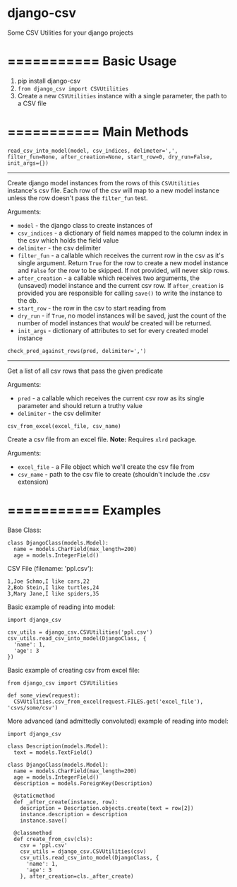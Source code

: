 django-csv
==========

Some CSV Utilities for your django projects


===========
Basic Usage
===========

1. pip install django-csv
2. ``from django_csv import CSVUtilities``
3. Create a new ``CSVUtilities`` instance with a single parameter, the path to a CSV file


===========
Main Methods
===========
```
read_csv_into_model(model, csv_indices, delimeter=',', filter_fun=None, after_creation=None, start_row=0, dry_run=False, init_args={})
```
---
Create django model instances from the rows of this ``CSVUtilities`` instance's csv file. Each row of the csv will map to a new model instance unless the row doesn't pass the ``filter_fun`` test.

Arguments:
* ``model`` - the django class to create instances of
* ``csv_indices`` - a dictionary of field names mapped to the column index in the csv which holds the field value
* ``delimiter`` - the csv delimiter
* ``filter_fun`` - a callable which receives the current row in the csv as it's single argument. Return ``True`` for the row to create a new model instance and ``False`` for the row to be skipped. If not provided, will never skip rows.
* ``after_creation`` - a callable which receives two arguments, the (unsaved) model instance and the current csv row. If ``after_creation`` is provided you are responsible for calling ``save()`` to write the instance to the db.
* ``start_row`` - the row in the csv to start reading from
* ``dry_run`` - if ``True``, no model instances will be saved, just the count of the number of model instances that *would* be created will be returned.
* ``init_args`` - dictionary of attributes to set for every created model instance

```
check_pred_against_rows(pred, delimiter=',')
```
---
Get a list of all csv rows that pass the given predicate

Arguments:
* ``pred`` - a callable which receives the current csv row as its single parameter and should return a truthy value
* ``delimiter`` - the csv delimiter

```
csv_from_excel(excel_file, csv_name)
```
Create a csv file from an excel file. 
**Note:** Requires ``xlrd`` package.

Arguments:
* ``excel_file`` - a File object which we'll create the csv file from
* ``csv_name`` - path to the csv file to create (shouldn't include the .csv extension)


===========
Examples
===========
Base Class:
```
class DjangoClass(models.Model):
  name = models.CharField(max_length=200)
  age = models.IntegerField()
```

CSV File (filename: 'ppl.csv'):
```
1,Joe Schmo,I like cars,22
2,Bob Stein,I like turtles,24
3,Mary Jane,I like spiders,35
```

Basic example of reading into model:
```
import django_csv

csv_utils = django_csv.CSVUtilities('ppl.csv')
csv_utils.read_csv_into_model(DjangoClass, {
  'name': 1,
  'age': 3
})
```

Basic example of creating csv from excel file:
```
from django_csv import CSVUtilities

def some_view(request):
  CSVUtilities.csv_from_excel(request.FILES.get('excel_file'), 'csvs/some/csv')
```

More advanced (and admittedly convoluted) example of reading into model:
```
import django_csv

class Description(models.Model):
  text = models.TextField()

class DjangoClass(models.Model):
  name = models.CharField(max_length=200)
  age = models.IntegerField()
  description = models.ForeignKey(Description)
  
  @staticmethod
  def _after_create(instance, row):
    description = Description.objects.create(text = row[2])
    instance.description = description
    instance.save()
    
  @classmethod
  def create_from_csv(cls):
    csv = 'ppl.csv'
    csv_utils = django_csv.CSVUtilities(csv)
    csv_utils.read_csv_into_model(DjangoClass, {
      'name': 1,
      'age': 3
    }, after_creation=cls._after_create)
```



